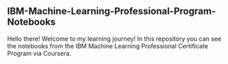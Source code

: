 ## IBM-Machine-Learning-Professional-Program-Notebooks
Hello there!
Welcome to my learning journey!
In this repository you can see the notebooks from the IBM Machine Learning Professional Certificate Program via Coursera.
